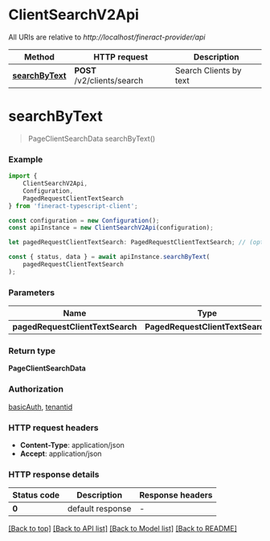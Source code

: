 # ClientSearchV2Api

All URIs are relative to *http://localhost/fineract-provider/api*

|Method | HTTP request | Description|
|------------- | ------------- | -------------|
|[**searchByText**](#searchbytext) | **POST** /v2/clients/search | Search Clients by text|

# **searchByText**
> PageClientSearchData searchByText()


### Example

```typescript
import {
    ClientSearchV2Api,
    Configuration,
    PagedRequestClientTextSearch
} from 'fineract-typescript-client';

const configuration = new Configuration();
const apiInstance = new ClientSearchV2Api(configuration);

let pagedRequestClientTextSearch: PagedRequestClientTextSearch; // (optional)

const { status, data } = await apiInstance.searchByText(
    pagedRequestClientTextSearch
);
```

### Parameters

|Name | Type | Description  | Notes|
|------------- | ------------- | ------------- | -------------|
| **pagedRequestClientTextSearch** | **PagedRequestClientTextSearch**|  | |


### Return type

**PageClientSearchData**

### Authorization

[basicAuth](../README.md#basicAuth), [tenantid](../README.md#tenantid)

### HTTP request headers

 - **Content-Type**: application/json
 - **Accept**: application/json


### HTTP response details
| Status code | Description | Response headers |
|-------------|-------------|------------------|
|**0** | default response |  -  |

[[Back to top]](#) [[Back to API list]](../README.md#documentation-for-api-endpoints) [[Back to Model list]](../README.md#documentation-for-models) [[Back to README]](../README.md)

